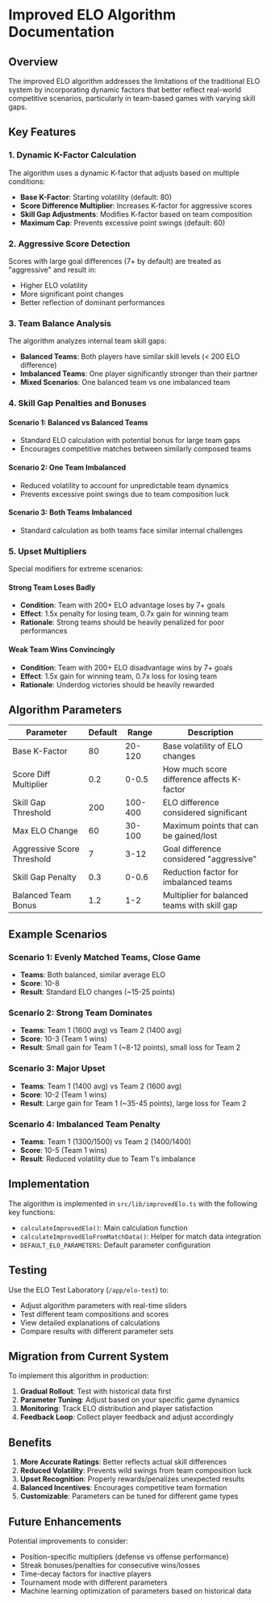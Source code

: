 # Improved ELO Algorithm Documentation

## Overview

The improved ELO algorithm addresses the limitations of the traditional ELO system by incorporating dynamic factors that better reflect real-world competitive scenarios, particularly in team-based games with varying skill gaps.

## Key Features

### 1. Dynamic K-Factor Calculation
The algorithm uses a dynamic K-factor that adjusts based on multiple conditions:
- **Base K-Factor**: Starting volatility (default: 80)
- **Score Difference Multiplier**: Increases K-factor for aggressive scores
- **Skill Gap Adjustments**: Modifies K-factor based on team composition
- **Maximum Cap**: Prevents excessive point swings (default: 60)

### 2. Aggressive Score Detection
Scores with large goal differences (7+ by default) are treated as "aggressive" and result in:
- Higher ELO volatility
- More significant point changes
- Better reflection of dominant performances

### 3. Team Balance Analysis
The algorithm analyzes internal team skill gaps:
- **Balanced Teams**: Both players have similar skill levels (< 200 ELO difference)
- **Imbalanced Teams**: One player significantly stronger than their partner
- **Mixed Scenarios**: One balanced team vs one imbalanced team

### 4. Skill Gap Penalties and Bonuses

#### Scenario 1: Balanced vs Balanced Teams
- Standard ELO calculation with potential bonus for large team gaps
- Encourages competitive matches between similarly composed teams

#### Scenario 2: One Team Imbalanced
- Reduced volatility to account for unpredictable team dynamics
- Prevents excessive point swings due to team composition luck

#### Scenario 3: Both Teams Imbalanced
- Standard calculation as both teams face similar internal challenges

### 5. Upset Multipliers
Special modifiers for extreme scenarios:

#### Strong Team Loses Badly
- **Condition**: Team with 200+ ELO advantage loses by 7+ goals
- **Effect**: 1.5x penalty for losing team, 0.7x gain for winning team
- **Rationale**: Strong teams should be heavily penalized for poor performances

#### Weak Team Wins Convincingly
- **Condition**: Team with 200+ ELO disadvantage wins by 7+ goals
- **Effect**: 1.5x gain for winning team, 0.7x loss for losing team
- **Rationale**: Underdog victories should be heavily rewarded

## Algorithm Parameters

| Parameter | Default | Range | Description |
|-----------|---------|-------|-------------|
| Base K-Factor | 80 | 20-120 | Base volatility of ELO changes |
| Score Diff Multiplier | 0.2 | 0-0.5 | How much score difference affects K-factor |
| Skill Gap Threshold | 200 | 100-400 | ELO difference considered significant |
| Max ELO Change | 60 | 30-100 | Maximum points that can be gained/lost |
| Aggressive Score Threshold | 7 | 3-12 | Goal difference considered "aggressive" |
| Skill Gap Penalty | 0.3 | 0-0.6 | Reduction factor for imbalanced teams |
| Balanced Team Bonus | 1.2 | 1-2 | Multiplier for balanced teams with skill gap |

## Example Scenarios

### Scenario 1: Evenly Matched Teams, Close Game
- **Teams**: Both balanced, similar average ELO
- **Score**: 10-8
- **Result**: Standard ELO changes (~15-25 points)

### Scenario 2: Strong Team Dominates
- **Teams**: Team 1 (1600 avg) vs Team 2 (1400 avg)
- **Score**: 10-3 (Team 1 wins)
- **Result**: Small gain for Team 1 (~8-12 points), small loss for Team 2

### Scenario 3: Major Upset
- **Teams**: Team 1 (1400 avg) vs Team 2 (1600 avg)
- **Score**: 10-2 (Team 1 wins)
- **Result**: Large gain for Team 1 (~35-45 points), large loss for Team 2

### Scenario 4: Imbalanced Team Penalty
- **Teams**: Team 1 (1300/1500) vs Team 2 (1400/1400)
- **Score**: 10-5 (Team 1 wins)
- **Result**: Reduced volatility due to Team 1's imbalance

## Implementation

The algorithm is implemented in `src/lib/improvedElo.ts` with the following key functions:

- `calculateImprovedElo()`: Main calculation function
- `calculateImprovedEloFromMatchData()`: Helper for match data integration
- `DEFAULT_ELO_PARAMETERS`: Default parameter configuration

## Testing

Use the ELO Test Laboratory (`/app/elo-test`) to:
- Adjust algorithm parameters with real-time sliders
- Test different team compositions and scores
- View detailed explanations of calculations
- Compare results with different parameter sets

## Migration from Current System

To implement this algorithm in production:

1. **Gradual Rollout**: Test with historical data first
2. **Parameter Tuning**: Adjust based on your specific game dynamics
3. **Monitoring**: Track ELO distribution and player satisfaction
4. **Feedback Loop**: Collect player feedback and adjust accordingly

## Benefits

1. **More Accurate Ratings**: Better reflects actual skill differences
2. **Reduced Volatility**: Prevents wild swings from team composition luck
3. **Upset Recognition**: Properly rewards/penalizes unexpected results
4. **Balanced Incentives**: Encourages competitive team formation
5. **Customizable**: Parameters can be tuned for different game types

## Future Enhancements

Potential improvements to consider:
- Position-specific multipliers (defense vs offense performance)
- Streak bonuses/penalties for consecutive wins/losses
- Time-decay factors for inactive players
- Tournament mode with different parameters
- Machine learning optimization of parameters based on historical data 